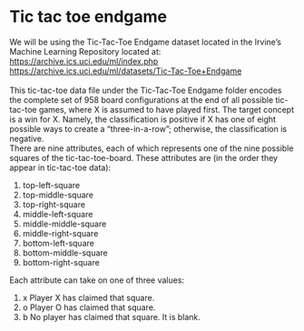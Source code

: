# Tic tac toe endgame

We will be using the Tic-Tac-Toe Endgame dataset located in the Irvine’s Machine Learning Repository located at:
https://archive.ics.uci.edu/ml/index.php<br>
https://archive.ics.uci.edu/ml/datasets/Tic-Tac-Toe+Endgame <br>
<br>
This tic-tac-toe data file under the Tic-Tac-Toe Endgame folder encodes the complete set of 958 board configurations at the end of all possible tic-tac-toe games, where X is assumed to have played first. The target concept is a win for X. Namely, the classification is positive if X has one of eight possible ways to create a “three-in-a-row”; otherwise, the classification is negative.
<br>
There are nine attributes, each of which represents one of the nine possible squares of the tic-tac-toe-board. These attributes are (in the order they appear in tic-tac-toe data):<br>
1.	top-left-square<br>
2.	top-middle-square<br>
3.	top-right-square<br>
4.	middle-left-square<br>
5.	middle-middle-square<br>
6.	middle-right-square<br>
7.	bottom-left-square<br>
8.	bottom-middle-square<br>
9.	bottom-right-square<br>

Each attribute can take on one of three values:<br>
1.	x	Player X has claimed that square.<br>
2.	o	Player O has claimed that square.<br>
3.	b	No player has claimed that square. It is blank.<br>

